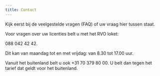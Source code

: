 ```yaml
---
title: Contact
---
```

Kijk eerst bij de veelgestelde vragen (FAQ) of uw vraag hier tussen staat.

Voor vragen over uw licenties belt u met het RVO loket:

088 042 42 42.

Dit kan van maandag tot en met vrijdag: van 8.30 tot 17.00 uur.

Vanuit het buitenland belt u ook +31 70 379 80 00. U belt dan tegen het tarief dat geldt voor het buitenland.
